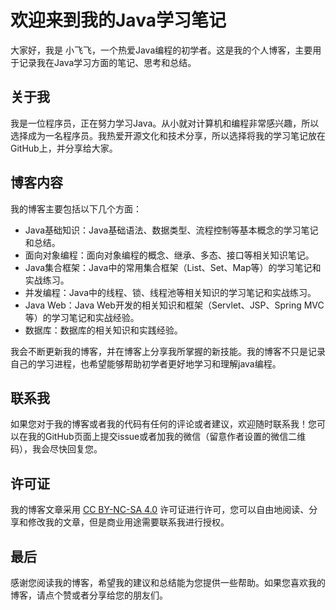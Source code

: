 # 欢迎来到我的Java学习笔记

大家好，我是 小飞飞，一个热爱Java编程的初学者。这是我的个人博客，主要用于记录我在Java学习方面的笔记、思考和总结。

## 关于我

我是一位程序员，正在努力学习Java。从小就对计算机和编程非常感兴趣，所以选择成为一名程序员。我热爱开源文化和技术分享，所以选择将我的学习笔记放在GitHub上，并分享给大家。

## 博客内容

我的博客主要包括以下几个方面：

- Java基础知识：Java基础语法、数据类型、流程控制等基本概念的学习笔记和总结。
- 面向对象编程：面向对象编程的概念、继承、多态、接口等相关知识笔记。
- Java集合框架：Java中的常用集合框架（List、Set、Map等）的学习笔记和实战练习。
- 并发编程：Java中的线程、锁、线程池等相关知识的学习笔记和实战练习。
- Java Web：Java Web开发的相关知识和框架（Servlet、JSP、Spring MVC等）的学习笔记和实战经验。
- 数据库：数据库的相关知识和实践经验。

我会不断更新我的博客，并在博客上分享我所掌握的新技能。我的博客不只是记录自己的学习进程，也希望能够帮助初学者更好地学习和理解java编程。

## 联系我

如果您对于我的博客或者我的代码有任何的评论或者建议，欢迎随时联系我！您可以在我的GitHub页面上提交issue或者加我的微信（留意作者设置的微信二维码），我会尽快回复您。

## 许可证

我的博客文章采用 [CC BY-NC-SA 4.0](https://creativecommons.org/licenses/by-nc-sa/4.0/) 许可证进行许可，您可以自由地阅读、分享和修改我的文章，但是商业用途需要联系我进行授权。

## 最后

感谢您阅读我的博客，希望我的建议和总结能为您提供一些帮助。如果您喜欢我的博客，请点个赞或者分享给您的朋友们。